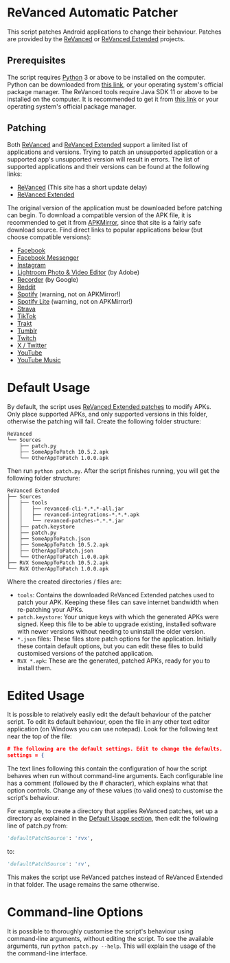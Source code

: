 # ReVanced Automatic Patcher
This script patches Android applications to change their behaviour. Patches are provided by the [ReVanced](https://github.com/revanced/revanced-patches) or [ReVanced Extended](https://github.com/inotia00/revanced-patches) projects.

## Prerequisites
The script requires [Python](https://en.wikipedia.org/wiki/Python_(programming_language)) 3 or above to be installed on the computer. Python can be downloaded from [this link](https://www.python.org/downloads), or your operating system's official package manager. The ReVanced tools require Java SDK 11 or above to be installed on the computer. It is recommended to get it from [this link](https://www.azul.com/downloads/?package=jdk#zulu) or your operating system's official package manager.

## Patching
Both [ReVanced](https://github.com/ReVanced) and [ReVanced Extended](https://github.com/inotia00/) support a limited list of applications and versions. Trying to patch an unsupported application or a supported app's unsupported version will result in errors. The list of supported applications and their versions can be found at the following links:

* [ReVanced](https://revanced.app/patches) (This site has a short update delay)
* [ReVanced Extended](https://github.com/inotia00/revanced-patches#readme)

The original version of the application must be downloaded before patching can begin. To download a compatible version of the APK file, it is recommended to get it from [APKMirror](https://www.apkmirror.com/), since that site is a fairly safe download source. Find direct links to popular applications below (but choose compatible versions):

* [Facebook](https://www.apkmirror.com/apk/facebook-2/facebook/)
* [Facebook Messenger](https://www.apkmirror.com/apk/facebook-2/messenger/)
* [Instagram](https://www.apkmirror.com/apk/instagram/instagram-instagram/)
* [Lightroom Photo & Video Editor](https://www.apkmirror.com/apk/adobe/lightroom/) (by Adobe)
* [Recorder](https://www.apkmirror.com/apk/google-inc/google-recorder/) (by Google)
* [Reddit](https://www.apkmirror.com/apk/redditinc/reddit/)
* [Spotify](https://apkpure.com/spotify-music-and-podcasts-for-android/com.spotify.music) (warning, not on APKMirror!)
* [Spotify Lite](https://apkpure.com/spotify-lite/com.spotify.lite) (warning, not on APKMirror!)
* [Strava](https://www.apkmirror.com/apk/strava-inc/strava-running-and-cycling-gps/)
* [TikTok](https://www.apkmirror.com/apk/tiktok-pte-ltd/tik-tok/)
* [Trakt](https://www.apkmirror.com/apk/trakt/trakt/)
* [Tumblr](https://www.apkmirror.com/apk/tumblr-inc/tumblr/)
* [Twitch](https://www.apkmirror.com/apk/twitch-interactive-inc/twitch/)
* [X / Twitter](https://www.apkmirror.com/apk/x-corp/twitter/)
* [YouTube](https://www.apkmirror.com/apk/google-inc/youtube/)
* [YouTube Music](https://www.apkmirror.com/apk/google-inc/youtube-music/)

# Default Usage
By default, the script uses [ReVanced Extended patches](https://github.com/inotia00/revanced-patches) to modify APKs. Only place supported APKs, and only supported versions in this folder, otherwise the patching will fail. Create the following folder structure:

```
ReVanced
└── Sources
    ├── patch.py
    ├── SomeAppToPatch 10.5.2.apk
    └── OtherAppToPatch 1.0.0.apk
```

Then run `python patch.py`. After the script finishes running, you will get the following folder structure:

```
ReVanced Extended
├── Sources
│   ├── tools
│   │   ├── revanced-cli-*.*.*-all.jar
│   │   ├── revanced-integrations-*.*.*.apk
│   │   └── revanced-patches-*.*.*.jar
│   ├── patch.keystore
│   ├── patch.py
│   ├── SomeAppToPatch.json
│   ├── SomeAppToPatch 10.5.2.apk
│   ├── OtherAppToPatch.json
│   └── OtherAppToPatch 1.0.0.apk
├── RVX SomeAppToPatch 10.5.2.apk
└── RVX OtherAppToPatch 1.0.0.apk
```

Where the created directories / files are:

* `tools`: Contains the downloaded ReVanced Extended patches used to patch your APK. Keeping these files can save internet bandwidth when re-patching your APKs.
* `patch.keystore`: Your unique keys with which the generated APKs were signed. Keep this file to be able to upgrade existing, installed software with newer versions without needing to uninstall the older version.
* `*.json` files: These files store patch options for the application. Initially these contain default options, but you can edit these files to build customised versions of the patched application.
* `RVX *.apk`: These are the generated, patched APKs, ready for you to install them.

# Edited Usage

It is possible to relatively easily edit the default behaviour of the patcher script. To edit its default behaviour, open the file in any other text editor application (on Windows you can use notepad). Look for the following text near the top of the file:

```json
# The following are the default settings. Edit to change the defaults.
settings = {
```

The text lines following this contain the configuration of how the script behaves when run without command-line arguments. Each configurable line has a comment (followed by the # character), which explains what that option controls. Change any of these values (to valid ones) to customise the script's behaviour.

For example, to create a directory that applies ReVanced patches, set up a directory as explained in the [Default Usage section](#default-usage), then edit the following line of patch.py from:

```py
'defaultPatchSource': 'rvx',
```

to:

```py
'defaultPatchSource': 'rv',
```

This makes the script use ReVanced patches instead of ReVanced Extended in that folder. The usage remains the same otherwise.

# Command-line Options

It is possible to thoroughly customise the script's behaviour using command-line arguments, without editing the script. To see the available arguments, run `python patch.py --help`. This will explain the usage of the the command-line interface.
